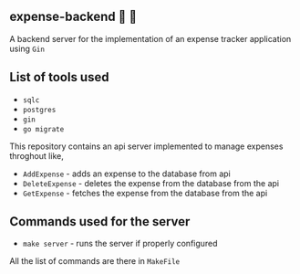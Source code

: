 ## expense-backend :tada: :rocket:
A backend server for the implementation of an expense tracker application using `Gin`

## List of tools used
- `sqlc`
- `postgres`
- `gin`
- `go migrate`

This repository contains an api server implemented to manage expenses throghout like,
- `AddExpense` - adds an expense to the database from api
- `DeleteExpense` - deletes the expense from the database from the api
- `GetExpense` - fetches the expense from the database from the api

## Commands used for the server
- `make server`  - runs the server if properly configured

All the list of commands are there in `MakeFile`

